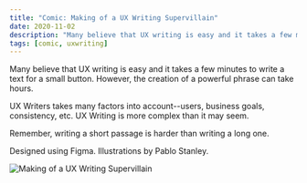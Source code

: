 ```yaml
---
title: "Comic: Making of a UX Writing Supervillain"
date: 2020-11-02
description: "Many believe that UX writing is easy and it takes a few minutes to write a text for a small button. However, the creation of a powerful phrase can take hours."
tags: [comic, uxwriting]
---
```


Many believe that UX writing is easy and it takes a few minutes to write a text for a small button. However, the creation of a powerful phrase can take hours.

UX Writers takes many factors into account--users, business goals, consistency, etc. UX Writing is more complex than it may seem.

Remember, writing a short passage is harder than writing a long one.

Designed using Figma. Illustrations by Pablo Stanley.

![Making of a UX Writing Supervillain](comic-uxwriting-supervillain.png)